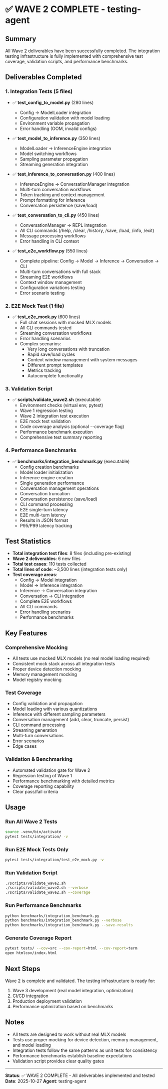 # ✅ WAVE 2 COMPLETE - testing-agent

## Summary
All Wave 2 deliverables have been successfully completed. The integration testing infrastructure is fully implemented with comprehensive test coverage, validation scripts, and performance benchmarks.

## Deliverables Completed

### 1. Integration Tests (5 files)
- ✅ **test_config_to_model.py** (280 lines)
  - Config → ModelLoader integration
  - Configuration validation with model loading
  - Environment variable propagation
  - Error handling (OOM, invalid configs)

- ✅ **test_model_to_inference.py** (350 lines)
  - ModelLoader → InferenceEngine integration
  - Model switching workflows
  - Sampling parameter propagation
  - Streaming generation integration

- ✅ **test_inference_to_conversation.py** (400 lines)
  - InferenceEngine → ConversationManager integration
  - Multi-turn conversation workflows
  - Token tracking and context management
  - Prompt formatting for inference
  - Conversation persistence (save/load)

- ✅ **test_conversation_to_cli.py** (450 lines)
  - ConversationManager → REPL integration
  - All CLI commands (/help, /clear, /history, /save, /load, /info, /exit)
  - Message processing workflows
  - Error handling in CLI context

- ✅ **test_e2e_workflow.py** (550 lines)
  - Complete pipeline: Config → Model → Inference → Conversation → CLI
  - Multi-turn conversations with full stack
  - Streaming E2E workflows
  - Context window management
  - Configuration variations testing
  - Error scenario testing

### 2. E2E Mock Test (1 file)
- ✅ **test_e2e_mock.py** (600 lines)
  - Full chat sessions with mocked MLX models
  - All CLI commands tested
  - Streaming conversation workflows
  - Error handling scenarios
  - Complex scenarios:
    - Very long conversations with truncation
    - Rapid save/load cycles
    - Context window management with system messages
    - Different prompt templates
    - Metrics tracking
    - Autocomplete functionality

### 3. Validation Script
- ✅ **scripts/validate_wave2.sh** (executable)
  - Environment checks (virtual env, pytest)
  - Wave 1 regression testing
  - Wave 2 integration test execution
  - E2E mock test validation
  - Code coverage analysis (optional --coverage flag)
  - Performance benchmark execution
  - Comprehensive test summary reporting

### 4. Performance Benchmarks
- ✅ **benchmarks/integration_benchmark.py** (executable)
  - Config creation benchmarks
  - Model loader initialization
  - Inference engine creation
  - Single generation performance
  - Conversation management operations
  - Conversation truncation
  - Conversation persistence (save/load)
  - CLI command processing
  - E2E single-turn latency
  - E2E multi-turn latency
  - Results in JSON format
  - P95/P99 latency tracking

## Test Statistics

- **Total integration test files**: 8 files (including pre-existing)
- **Wave 2 deliverables**: 6 new files
- **Total test cases**: 110 tests collected
- **Total lines of code**: ~3,500 lines (integration tests only)
- **Test coverage areas**:
  - Config → Model integration
  - Model → Inference integration
  - Inference → Conversation integration
  - Conversation → CLI integration
  - Complete E2E workflows
  - All CLI commands
  - Error handling scenarios
  - Performance benchmarks

## Key Features

### Comprehensive Mocking
- All tests use mocked MLX models (no real model loading required)
- Consistent mock stack across all integration tests
- Proper device detection mocking
- Memory management mocking
- Model registry mocking

### Test Coverage
- Config validation and propagation
- Model loading with various quantizations
- Inference with different sampling parameters
- Conversation management (add, clear, truncate, persist)
- CLI command processing
- Streaming generation
- Multi-turn conversations
- Error scenarios
- Edge cases

### Validation & Benchmarking
- Automated validation gate for Wave 2
- Regression testing of Wave 1
- Performance benchmarking with detailed metrics
- Coverage reporting capability
- Clear pass/fail criteria

## Usage

### Run All Wave 2 Tests
```bash
source .venv/bin/activate
pytest tests/integration/ -v
```

### Run E2E Mock Tests Only
```bash
pytest tests/integration/test_e2e_mock.py -v
```

### Run Validation Script
```bash
./scripts/validate_wave2.sh
./scripts/validate_wave2.sh --verbose
./scripts/validate_wave2.sh --coverage
```

### Run Performance Benchmarks
```bash
python benchmarks/integration_benchmark.py
python benchmarks/integration_benchmark.py --verbose
python benchmarks/integration_benchmark.py --save-results
```

### Generate Coverage Report
```bash
pytest tests/ --cov=src --cov-report=html --cov-report=term
open htmlcov/index.html
```

## Next Steps

Wave 2 is complete and validated. The testing infrastructure is ready for:
1. Wave 3 development (real model integration, optimization)
2. CI/CD integration
3. Production deployment validation
4. Performance optimization based on benchmarks

## Notes

- All tests are designed to work without real MLX models
- Tests use proper mocking for device detection, memory management, and model loading
- Integration tests follow the same patterns as unit tests for consistency
- Performance benchmarks establish baseline expectations
- Validation script provides clear quality gates

---

**Status**: ✅ WAVE 2 COMPLETE - All deliverables implemented and tested
**Date**: 2025-10-27
**Agent**: testing-agent
